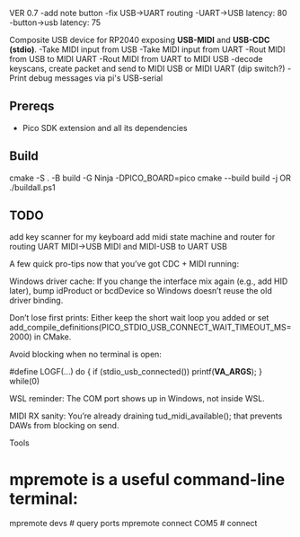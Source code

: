 VER 0.7
-add note button
-fix USB->UART routing
-UART->USB latency: 80
-button->usb latency: 75


Composite USB device for RP2040 exposing **USB-MIDI** and **USB-CDC (stdio)**.
-Take MIDI input from USB
-Take MIDI input from UART
-Rout MIDI from USB to MIDI UART
-Rout MIDI from UART to MIDI USB
-decode keyscans, create packet and send to MIDI USB or MIDI UART (dip switch?)
-Print debug messages via pi's USB-serial

## Prereqs
- Pico SDK extension and all its dependencies

## Build
cmake -S . -B build -G Ninja -DPICO_BOARD=pico
cmake --build build -j
OR
./buildall.ps1

## TODO
add key scanner for my keyboard
add midi state machine and router for routing UART MIDI->USB MIDI and MIDI-USB to UART USB



A few quick pro-tips now that you’ve got CDC + MIDI running:

Windows driver cache: If you change the interface mix again (e.g., add HID later), bump idProduct or bcdDevice so Windows doesn’t reuse the old driver binding.

Don’t lose first prints: Either keep the short wait loop you added or set
add_compile_definitions(PICO_STDIO_USB_CONNECT_WAIT_TIMEOUT_MS=2000) in CMake.

Avoid blocking when no terminal is open:
    
#define LOGF(...) do { if (stdio_usb_connected()) printf(__VA_ARGS__); } while(0)


WSL reminder: The COM port shows up in Windows, not inside WSL.

MIDI RX sanity: You’re already draining tud_midi_available(); that prevents DAWs from blocking on send.

Tools

# mpremote is a useful command-line terminal:
mpremote devs               # query ports
mpremote connect COM5       # connect
